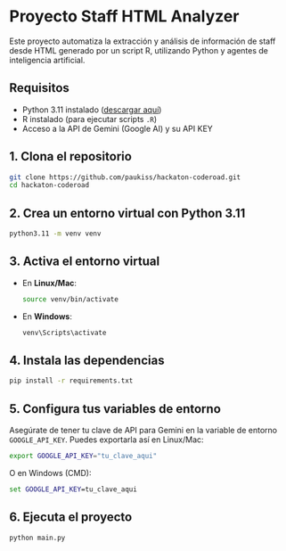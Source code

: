 # Proyecto Staff HTML Analyzer

Este proyecto automatiza la extracción y análisis de información de staff desde HTML generado por un script R, utilizando Python y agentes de inteligencia artificial.

## Requisitos

- Python 3.11 instalado ([descargar aquí](https://www.python.org/downloads/))
- R instalado (para ejecutar scripts `.R`)
- Acceso a la API de Gemini (Google AI) y su API KEY

## 1. Clona el repositorio

```bash
git clone https://github.com/paukiss/hackaton-coderoad.git
cd hackaton-coderoad
````

## 2. Crea un entorno virtual con Python 3.11

```bash
python3.11 -m venv venv
```


## 3. Activa el entorno virtual

* En **Linux/Mac**:

  ```bash
  source venv/bin/activate
  ```

* En **Windows**:

  ```bat
  venv\Scripts\activate
  ```

## 4. Instala las dependencias

```bash
pip install -r requirements.txt
```

## 5. Configura tus variables de entorno

Asegúrate de tener tu clave de API para Gemini en la variable de entorno `GOOGLE_API_KEY`.
Puedes exportarla así en Linux/Mac:

```bash
export GOOGLE_API_KEY="tu_clave_aqui"
```

O en Windows (CMD):

```bat
set GOOGLE_API_KEY=tu_clave_aqui
```

## 6. Ejecuta el proyecto

```bash
python main.py
```

